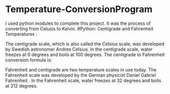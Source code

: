 # Temperature-ConversionProgram
I used python modules to complete this project.
It was the process of converting from Celusis to Kelvin.
#Python: Centigrade and Fahrenheit Temperatures :

The centigrade scale, which is also called the Celsius scale, was developed by Swedish astronomer Andres Celsius. In the centigrade scale, water freezes at 0 degrees and boils at 100 degrees. The centigrade to Fahrenheit conversion formula is:

Fahrenheit and centigrade are two temperature scales in use today. The Fahrenheit scale was developed by the German physicist Daniel Gabriel Fahrenheit . In the Fahrenheit scale, water freezes at 32 degrees and boils at 212 degrees.
